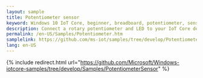 ```yaml
---
layout: sample
title: Potentiometer sensor
keyword: Windows 10 IoT Core, beginner, breadboard, potentiometer, sensor
description: Connect a rotary potentiometer and LED to your IoT Core device
permalink: /en-US/Samples/Potentiometer.htm
samplelink: https://github.com/ms-iot/samples/tree/develop/PotentiometerSensor/CS
lang: en-US
---
```

{% include redirect.html url="https://github.com/Microsoft/Windows-iotcore-samples/tree/develop/Samples/PotentiometerSensor" %}
